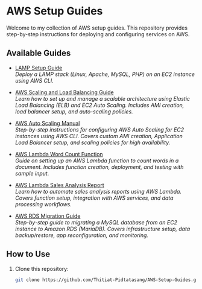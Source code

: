 # AWS Setup Guides

Welcome to my collection of AWS setup guides. This repository provides step-by-step instructions for deploying and configuring services on AWS.

## Available Guides

- [LAMP Setup Guide](https://github.com/Thitiat-Pidtatasang/AWS-Setup-Guides/tree/main/LAMP-Setup)  
  *Deploy a LAMP stack (Linux, Apache, MySQL, PHP) on an EC2 instance using AWS CLI.*

- [AWS Scaling and Load Balancing Guide](https://github.com/Thitiat-Pidtatasang/AWS-Setup-Guides/tree/main/AWS-Scaling-and-Load-Balancing-Guide)  
  *Learn how to set up and manage a scalable architecture using Elastic Load Balancing (ELB) and EC2 Auto Scaling. Includes AMI creation, load balancer setup, and auto-scaling policies.*

- [AWS Auto Scaling Manual](https://github.com/Thitiat-Pidtatasang/AWS-Setup-Guides/tree/main/AWS-Auto-Scaling-Manual)  
  *Step-by-step instructions for configuring AWS Auto Scaling for EC2 instances using AWS CLI. Covers custom AMI creation, Application Load Balancer setup, and scaling policies for high availability.*

- [AWS Lambda Word Count Function](https://github.com/Thitiat-Pidtatasang/AWS-Setup-Guides/tree/main/AWS-Lambda-Word-Count-Function)  
  *Guide on setting up an AWS Lambda function to count words in a document. Includes function creation, deployment, and testing with sample input.*

- [AWS Lambda Sales Analysis Report](https://github.com/Thitiat-Pidtatasang/AWS-Setup-Guides/tree/main/AWS-Lambda-Sales-Analysis-Report-Automation)  
  *Learn how to automate sales analysis reports using AWS Lambda. Covers function setup, integration with AWS services, and data processing workflows.*
- [AWS RDS Migration Guide](https://github.com/Thitiat-Pidtatasang/AWS-Setup-Guides/tree/main/AWS%20RDS%20Migration)  
  *Step-by-step guide to migrating a MySQL database from an EC2 instance to Amazon RDS (MariaDB). Covers infrastructure setup, data backup/restore, app reconfiguration, and monitoring.*

## How to Use
1. Clone this repository:
   ```bash
   git clone https://github.com/Thitiat-Pidtatasang/AWS-Setup-Guides.git
